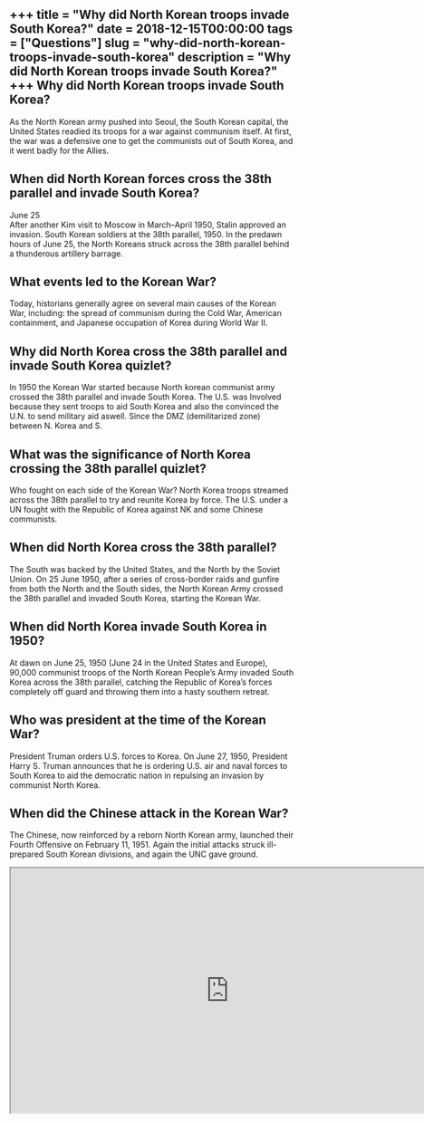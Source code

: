 +++
title = "Why did North Korean troops invade South Korea?"
date = 2018-12-15T00:00:00
tags = ["Questions"]
slug = "why-did-north-korean-troops-invade-south-korea"
description = "Why did North Korean troops invade South Korea?"
+++
Why did North Korean troops invade South Korea?
-----------------------------------------------

As the North Korean army pushed into Seoul, the South Korean capital, the United States readied its troops for a war against communism itself. At first, the war was a defensive one to get the communists out of South Korea, and it went badly for the Allies.

When did North Korean forces cross the 38th parallel and invade South Korea?
----------------------------------------------------------------------------

June 25  
After another Kim visit to Moscow in March–April 1950, Stalin approved an invasion. South Korean soldiers at the 38th parallel, 1950. In the predawn hours of June 25, the North Koreans struck across the 38th parallel behind a thunderous artillery barrage.

What events led to the Korean War?
----------------------------------

Today, historians generally agree on several main causes of the Korean War, including: the spread of communism during the Cold War, American containment, and Japanese occupation of Korea during World War II.

Why did North Korea cross the 38th parallel and invade South Korea quizlet?
---------------------------------------------------------------------------

In 1950 the Korean War started because North korean communist army crossed the 38th parallel and invade South Korea. The U.S. was Involved because they sent troops to aid South Korea and also the convinced the U.N. to send military aid aswell. Since the DMZ (demilitarized zone) between N. Korea and S.

What was the significance of North Korea crossing the 38th parallel quizlet?
----------------------------------------------------------------------------

Who fought on each side of the Korean War? North Korea troops streamed across the 38th parallel to try and reunite Korea by force. The U.S. under a UN fought with the Republic of Korea against NK and some Chinese communists.

When did North Korea cross the 38th parallel?
---------------------------------------------

The South was backed by the United States, and the North by the Soviet Union. On 25 June 1950, after a series of cross-border raids and gunfire from both the North and the South sides, the North Korean Army crossed the 38th parallel and invaded South Korea, starting the Korean War.

When did North Korea invade South Korea in 1950?
------------------------------------------------

At dawn on June 25, 1950 (June 24 in the United States and Europe), 90,000 communist troops of the North Korean People’s Army invaded South Korea across the 38th parallel, catching the Republic of Korea’s forces completely off guard and throwing them into a hasty southern retreat.

Who was president at the time of the Korean War?
------------------------------------------------

President Truman orders U.S. forces to Korea. On June 27, 1950, President Harry S. Truman announces that he is ordering U.S. air and naval forces to South Korea to aid the democratic nation in repulsing an invasion by communist North Korea.

When did the Chinese attack in the Korean War?
----------------------------------------------

The Chinese, now reinforced by a reborn North Korean army, launched their Fourth Offensive on February 11, 1951. Again the initial attacks struck ill-prepared South Korean divisions, and again the UNC gave ground.

<iframe allow="accelerometer; autoplay; clipboard-write; encrypted-media; gyroscope; picture-in-picture" allowfullscreen="" class="__youtube_prefs__  epyt-is-override  no-lazyload" data-no-lazy="1" data-origheight="433" data-origwidth="770" data-skipgform_ajax_framebjll="" height="433" id="_ytid_42943" loading="lazy" src="https://www.youtube.com/embed/a12yniZVGLQ?enablejsapi=1&autoplay=0&cc_load_policy=0&cc_lang_pref=&iv_load_policy=1&loop=0&modestbranding=0&rel=1&fs=1&playsinline=0&autohide=2&theme=dark&color=red&controls=1&" title="YouTube player" width="770"></iframe>